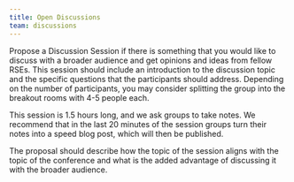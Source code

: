 ```yaml
---
title: Open Discussions
team: discussions
---
```


Propose a Discussion Session if there is something that you would like to discuss with a broader audience and get opinions and ideas from fellow RSEs.
This session should include an introduction to the discussion topic and the specific questions that the participants should address.
Depending on the number of participants, you may consider splitting the group into the breakout rooms with 4-5 people each.

This session is 1.5 hours long, and we ask groups to take notes. We recommend that in the last 20 minutes of the session groups turn their notes into a speed blog post, which will  then be published.

The proposal should describe how the topic of the session aligns with the topic of the conference and what is the added advantage of discussing it with the broader audience.

